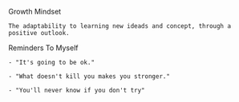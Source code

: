 Growth Mindset
    
    The adaptability to learning new ideads and concept, through a positive outlook.  

Reminders To Myself

    - "It's going to be ok."

    - "What doesn't kill you makes you stronger."

    - "You'll never know if you don't try"

